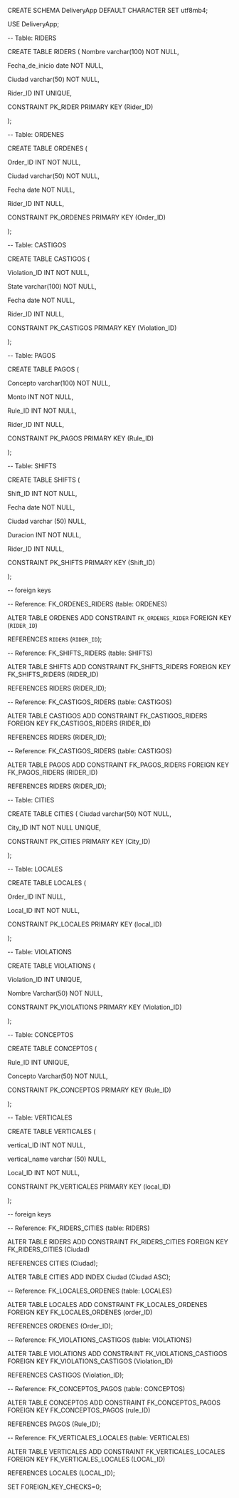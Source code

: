 CREATE SCHEMA DeliveryApp DEFAULT CHARACTER SET utf8mb4;

USE DeliveryApp;

-- Table: RIDERS

CREATE TABLE RIDERS ( Nombre varchar(100) NOT NULL,

Fecha_de_inicio date NOT NULL,

Ciudad varchar(50) NOT NULL,

Rider_ID INT UNIQUE,

CONSTRAINT PK_RIDER PRIMARY KEY (Rider_ID)

);

-- Table: ORDENES

CREATE TABLE ORDENES (

Order_ID INT NOT NULL,

Ciudad varchar(50) NOT NULL,

Fecha date NOT NULL,

Rider_ID INT NULL,

CONSTRAINT PK_ORDENES PRIMARY KEY (Order_ID)

);

-- Table: CASTIGOS

CREATE TABLE CASTIGOS (

Violation_ID INT NOT NULL,

State varchar(100) NOT NULL,

Fecha date NOT NULL,

Rider_ID INT NULL,

CONSTRAINT PK_CASTIGOS PRIMARY KEY (Violation_ID)

);

-- Table: PAGOS

CREATE TABLE PAGOS (

Concepto varchar(100) NOT NULL,

Monto INT NOT NULL,

Rule_ID INT NOT NULL,

Rider_ID INT NULL,

CONSTRAINT PK_PAGOS PRIMARY KEY (Rule_ID)

);

-- Table: SHIFTS

CREATE TABLE SHIFTS (

Shift_ID INT NOT NULL,

Fecha date NOT NULL,

Ciudad varchar (50) NULL,

Duracion INT NOT NULL,

Rider_ID INT NULL,

CONSTRAINT PK_SHIFTS PRIMARY KEY (Shift_ID)

);

-- foreign keys

-- Reference: FK_ORDENES_RIDERS (table: ORDENES)

ALTER TABLE ORDENES ADD CONSTRAINT `FK_ORDENES_RIDER` FOREIGN KEY (`RIDER_ID`)

REFERENCES `RIDERS` (`RIDER_ID`);

-- Reference: FK_SHIFTS_RIDERS (table: SHIFTS)

ALTER TABLE SHIFTS ADD CONSTRAINT FK_SHIFTS_RIDERS FOREIGN KEY FK_SHIFTS_RIDERS (RIDER_ID)

REFERENCES RIDERS (RIDER_ID);

-- Reference: FK_CASTIGOS_RIDERS (table: CASTIGOS)

ALTER TABLE CASTIGOS ADD CONSTRAINT FK_CASTIGOS_RIDERS FOREIGN KEY FK_CASTIGOS_RIDERS (RIDER_ID)

REFERENCES RIDERS (RIDER_ID);

-- Reference: FK_CASTIGOS_RIDERS (table: CASTIGOS)

ALTER TABLE PAGOS ADD CONSTRAINT FK_PAGOS_RIDERS FOREIGN KEY FK_PAGOS_RIDERS (RIDER_ID)

REFERENCES RIDERS (RIDER_ID);

-- Table: CITIES

CREATE TABLE CITIES ( Ciudad varchar(50) NOT NULL,

City_ID INT NOT NULL UNIQUE,

CONSTRAINT PK_CITIES PRIMARY KEY (City_ID)

);

-- Table: LOCALES

CREATE TABLE LOCALES (

Order_ID INT NULL,

Local_ID INT NOT NULL,

CONSTRAINT PK_LOCALES PRIMARY KEY (local_ID)

);

-- Table: VIOLATIONS

CREATE TABLE VIOLATIONS (

Violation_ID INT UNIQUE,

Nombre Varchar(50) NOT NULL,

CONSTRAINT PK_VIOLATIONS PRIMARY KEY (Violation_ID)

);

-- Table: CONCEPTOS

CREATE TABLE CONCEPTOS (

Rule_ID INT UNIQUE,

Concepto Varchar(50) NOT NULL,

CONSTRAINT PK_CONCEPTOS PRIMARY KEY (Rule_ID)

);

-- Table: VERTICALES

CREATE TABLE VERTICALES (

vertical_ID INT NOT NULL,

vertical_name varchar (50) NULL,

Local_ID INT NOT NULL,

CONSTRAINT PK_VERTICALES PRIMARY KEY (local_ID)

);

-- foreign keys

-- Reference: FK_RIDERS_CITIES (table: RIDERS)

ALTER TABLE RIDERS ADD CONSTRAINT FK_RIDERS_CITIES FOREIGN KEY FK_RIDERS_CITIES (Ciudad)

REFERENCES CITIES (Ciudad);

ALTER TABLE CITIES
ADD INDEX Ciudad (Ciudad ASC);

-- Reference: FK_LOCALES_ORDENES (table: LOCALES)

ALTER TABLE LOCALES ADD CONSTRAINT FK_LOCALES_ORDENES FOREIGN KEY FK_LOCALES_ORDENES (order_ID)

REFERENCES ORDENES (Order_ID);

-- Reference: FK_VIOLATIONS_CASTIGOS (table: VIOLATIONS)

ALTER TABLE VIOLATIONS ADD CONSTRAINT FK_VIOLATIONS_CASTIGOS FOREIGN KEY FK_VIOLATIONS_CASTIGOS (Violation_ID)

REFERENCES CASTIGOS (Violation_ID);

-- Reference: FK_CONCEPTOS_PAGOS (table: CONCEPTOS)

ALTER TABLE CONCEPTOS ADD CONSTRAINT FK_CONCEPTOS_PAGOS FOREIGN KEY FK_CONCEPTOS_PAGOS (rule_ID)

REFERENCES PAGOS (Rule_ID);

-- Reference: FK_VERTICALES_LOCALES (table: VERTICALES)

ALTER TABLE VERTICALES ADD CONSTRAINT FK_VERTICALES_LOCALES FOREIGN KEY FK_VERTICALES_LOCALES (LOCAL_ID)

REFERENCES LOCALES (LOCAL_ID);

SET FOREIGN_KEY_CHECKS=0;
